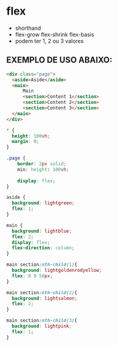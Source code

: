 # flex

- shorthand
- flex-grow  flex-shrink  flex-basis
- podem ter 1, 2 ou 3 valores

## EXEMPLO DE USO ABAIXO:

``` HTML
<div class="page">
  <aside>Aside</aside>
  <main>
      Main
      <section>Content 1</section>
      <section>Content 2</section>
      <section>Content 3</section>
  </main>
</div>
```

``` CSS
* {
  height: 100vh;
  margin: 0;
}

.page {
    border: 2px solid;
    min: height: 100vh;
  
    display: flex;
}

aside {
  background: lightgreen;
  flex: 1;
}

main {
  background: lightblue;
  flex: 2;
  display: flex;
  flex-direction: column;
}

main section:nth-child(1){
  background: lightgoldenrodyellow;
  flex: 0 0 50px;
}

main section:nth-child(2){
  background: lightsalmon;
  flex: 2;
}

main section:nth-child(3){
  background: lightpink;
  flex: 1;
}
```